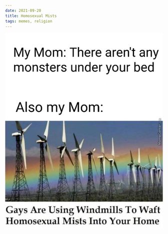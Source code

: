 ```yaml
---
date: 2021-09-20
title: Homosexual Mists
tags: memes, religion
---
```


![mists](https://raw.githubusercontent.com/muneer78/muneer78.github.io/master/images/gays.png)



